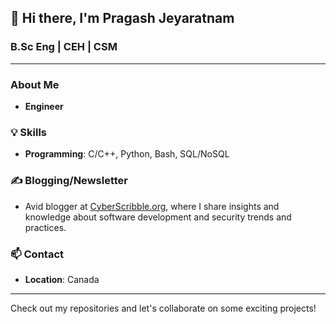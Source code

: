 ## 👋 Hi there, I'm Pragash Jeyaratnam

### B.Sc Eng | CEH | CSM

---

### About Me

- **Engineer** 

### 💡 Skills

- **Programming**: C/C++, Python, Bash, SQL/NoSQL

### ✍️ Blogging/Newsletter

- Avid blogger at [CyberScribble.org](https://cyberscribble.org), where I share insights and knowledge about software development and security trends and practices.

### 📫 Contact

- **Location**: Canada

---

Check out my repositories and let's collaborate on some exciting projects!
